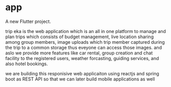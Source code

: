 # app

A new Flutter project.

trip eka is the web application which is an all in one platform to manage and plan trips which consists of budget management, live location sharing among group members, image uploads which trip member captured during the trip to a common storage thus eveyone can access those images. and aslo we provide more features like car rental, group creation and chat facility to the registered users, weather forcasting, guiding services, and also hotel bookings.

we are building this responisive web applicaiton using reactjs and spring boot as REST API so that we can later build mobile applications as well
